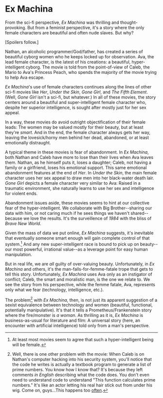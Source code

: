 # Ex Machina

From the sci-fi perspective, _Ex Machina_ was thrilling and thought-provoking. But from a feminist perspective, it's a story where the only female characters are beautiful and often nude slaves. But why?

[Spoilers follow.]

Nathan, an alcoholic programmer/God/father, has created a series of beautiful cyborg women who he keeps locked up for observation. Ava, the lead female character, is the latest of his creations: a beautiful, hyper-intelligent cyborg. The movie is told from the point-of-view of Caleb, the Mario to Ava's Princess Peach, who spends the majority of the movie trying to help Ava escape.

_Ex Machina_'s use of female characters continues along the lines of other sci-fi movies like _Her_, _Under the Skin_, _Gone Girl_, and _The Fifth Element_. (Well, _Gone Girl_ isn't a sci-fi, but whatever.) In all of these movies, the story centers around a beautiful and super-intelligent female character who, despite her superior intelligence, is sought after mostly just for her sex appeal.

In a way, these movies do avoid outright objectification of their female leads: The women may be valued mostly for their beauty, but at least they're _smart_. And in the end, the female character always gets her way, leaving the lovesick/horny men behind her dead, abandoned, or at least emotionally distraught.

A typical theme in these movies is fear of abandonment. In _Ex Machina_, both Nathan and Caleb have more to lose than their lives when Ava leaves them. Nathan, as he himself puts it, loses a daughter; Caleb, not having a family or a girlfriend, loses his emotional support. This same emotional abandonment features at the end of _Her_. In _Under the Skin_, the main female character uses her sex appeal to draw men into her black-water death lair. _Gone Girl_ depicts a female character very similar to Ava: Raised in a traumatic environment, she naturally learns to use her sex and intelligence for violent ends.

Abandonment issues aside, these movies seems to hint at our collective fear of the hyper-intelligent. We collaborate with Big Brother--sharing our data with him, or not caring much if he sees things we haven't shared--because we love the results. It's the surveillence of _1984_ with the bliss of _Brave New World_.

Given the mass of data we put online, _Ex Machina_ suggests, it's inevitable that eventually someone smart enough will gain complete control of that system.[^1] And any new super-intelligent race is bound to pick up on beauty--our most powerful, irrational value--as a leverage point for easy human manipulation.

But in real life, we are _all_ guilty of over-valuing beauty. Unfortunately, in _Ex Machina_ and others, it's the man-falls-for-femme-fatale trope that gets to tell this story. Unfortunately, _Ex Machina_ uses Ava only as an instigator of conflict; Caleb, the smart and moralistic man, is the one we relate to. We see the story from his perspective, while the femme fatale, Ava, represents only what we fear (technology, intelligence, etc.).

The problem[^2] with _Ex Machina_, then, is not just its apparent suggestion of a sexist equivalence between technology and women (beautiful, functional, potentially manipulative). It's that it tells a Prometheus/Frankenstein story where the fire/monster is _a woman_. As thrilling as it is, _Ex Machina_ is business-as-usual for literature and film: A universal story (here, an encounter with artificial intelligence) told only from a man's perspective.

[^1]: At least most movies seem to agree that such a hyper-intelligent being will be female.
[^2]: Well, there is one other problem with the movie: When Caleb is on Nathan's computer hacking into his security system, you'll notice that the code he writes is actually a textbook program to generate a list of prime numbers. You know how I know that? It's because they left comments _in English_ describing what the code does. You don't even need to understand code to understand "This function calculates prime numbers." It's like an actor letting his real hair stick out from under his wig. Come on, guys...This happens too [often](http://moviecode.tumblr.com/).
